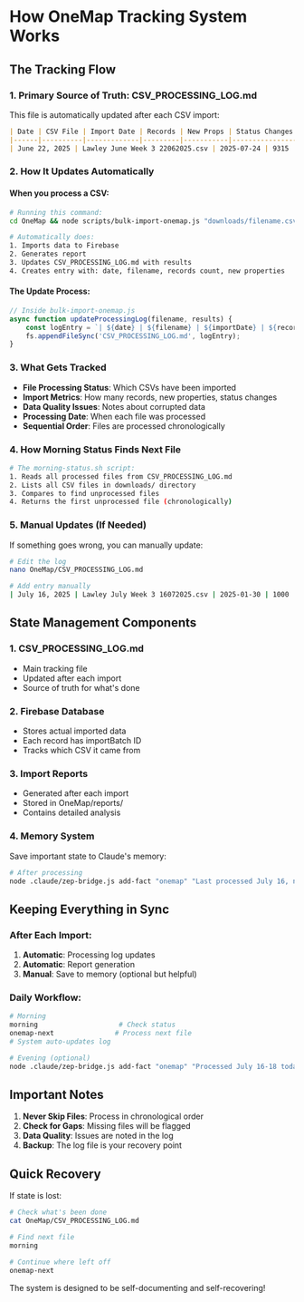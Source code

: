 # How OneMap Tracking System Works

##  The Tracking Flow

### 1. **Primary Source of Truth: CSV_PROCESSING_LOG.md**
This file is automatically updated after each CSV import:

```markdown
| Date | CSV File | Import Date | Records | New Props | Status Changes |
|------|----------|-------------|---------|-----------|----------------|
| June 22, 2025 | Lawley June Week 3 22062025.csv | 2025-07-24 | 9315 | 1152 | 32 |
```

### 2. **How It Updates Automatically**

#### When you process a CSV:
```bash
# Running this command:
cd OneMap && node scripts/bulk-import-onemap.js "downloads/filename.csv"

# Automatically does:
1. Imports data to Firebase
2. Generates report
3. Updates CSV_PROCESSING_LOG.md with results
4. Creates entry with: date, filename, records count, new properties
```

#### The Update Process:
```javascript
// Inside bulk-import-onemap.js
async function updateProcessingLog(filename, results) {
    const logEntry = `| ${date} | ${filename} | ${importDate} | ${records} | ${newProps} | ${changes} |`;
    fs.appendFileSync('CSV_PROCESSING_LOG.md', logEntry);
}
```

### 3. **What Gets Tracked**

- **File Processing Status**: Which CSVs have been imported
- **Import Metrics**: How many records, new properties, status changes
- **Data Quality Issues**: Notes about corrupted data
- **Processing Date**: When each file was processed
- **Sequential Order**: Files are processed chronologically

### 4. **How Morning Status Finds Next File**

```bash
# The morning-status.sh script:
1. Reads all processed files from CSV_PROCESSING_LOG.md
2. Lists all CSV files in downloads/ directory
3. Compares to find unprocessed files
4. Returns the first unprocessed file (chronologically)
```

### 5. **Manual Updates (If Needed)**

If something goes wrong, you can manually update:

```bash
# Edit the log
nano OneMap/CSV_PROCESSING_LOG.md

# Add entry manually
| July 16, 2025 | Lawley July Week 3 16072025.csv | 2025-01-30 | 1000 | 50 | 10 |
```

##  State Management Components

### 1. **CSV_PROCESSING_LOG.md**
- Main tracking file
- Updated after each import
- Source of truth for what's done

### 2. **Firebase Database**
- Stores actual imported data
- Each record has importBatch ID
- Tracks which CSV it came from

### 3. **Import Reports**
- Generated after each import
- Stored in OneMap/reports/
- Contains detailed analysis

### 4. **Memory System**
Save important state to Claude's memory:
```bash
# After processing
node .claude/zep-bridge.js add-fact "onemap" "Last processed July 16, next is July 17"
```

##  Keeping Everything in Sync

### After Each Import:
1. **Automatic**: Processing log updates
2. **Automatic**: Report generation
3. **Manual**: Save to memory (optional but helpful)

### Daily Workflow:
```bash
# Morning
morning                    # Check status
onemap-next               # Process next file
# System auto-updates log

# Evening (optional)
node .claude/zep-bridge.js add-fact "onemap" "Processed July 16-18 today"
```

##  Important Notes

1. **Never Skip Files**: Process in chronological order
2. **Check for Gaps**: Missing files will be flagged
3. **Data Quality**: Issues are noted in the log
4. **Backup**: The log file is your recovery point

##  Quick Recovery

If state is lost:
```bash
# Check what's been done
cat OneMap/CSV_PROCESSING_LOG.md

# Find next file
morning

# Continue where left off
onemap-next
```

The system is designed to be self-documenting and self-recovering!